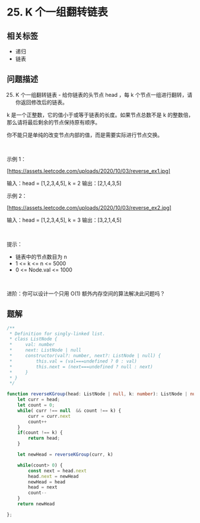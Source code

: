 
# 25. K 个一组翻转链表

## 相关标签

- 递归
- 链表

## 问题描述 

25. K 个一组翻转链表 - 给你链表的头节点 head ，每 k 个节点一组进行翻转，请你返回修改后的链表。

k 是一个正整数，它的值小于或等于链表的长度。如果节点总数不是 k 的整数倍，那么请将最后剩余的节点保持原有顺序。

你不能只是单纯的改变节点内部的值，而是需要实际进行节点交换。

 

示例 1：

[https://assets.leetcode.com/uploads/2020/10/03/reverse_ex1.jpg]


输入：head = [1,2,3,4,5], k = 2
输出：[2,1,4,3,5]


示例 2：

[https://assets.leetcode.com/uploads/2020/10/03/reverse_ex2.jpg]


输入：head = [1,2,3,4,5], k = 3
输出：[3,2,1,4,5]


 

提示：
 * 链表中的节点数目为 n
 * 1 <= k <= n <= 5000
 * 0 <= Node.val <= 1000

 

进阶：你可以设计一个只用 O(1) 额外内存空间的算法解决此问题吗？

## 题解


```ts
/**
 * Definition for singly-linked list.
 * class ListNode {
 *     val: number
 *     next: ListNode | null
 *     constructor(val?: number, next?: ListNode | null) {
 *         this.val = (val===undefined ? 0 : val)
 *         this.next = (next===undefined ? null : next)
 *     }
 * }
 */

function reverseKGroup(head: ListNode | null, k: number): ListNode | null {
    let curr = head;
    let count = 0;
    while( curr !== null  && count !== k) {
        curr = curr.next
        count++
    }
    if(count !== k) {
        return head;
    }

    let newHead = reverseKGroup(curr, k)

    while(count> 0) {
        const next = head.next 
        head.next = newHead
        newHead = head 
        head = next
        count--
    }
    return newHead

};
````
